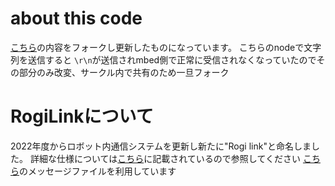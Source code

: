 # about this code
[こちら](https://github.com/moden3/serial_test)の内容をフォークし更新したものになっています。
こちらのnodeで文字列を送信すると `\r\n`が送信されmbed側で正常に受信されなくなっていたのでその部分のみ改変、サークル内で共有のため一旦フォーク

# RogiLinkについて
2022年度からロボット内通信システムを更新し新たに"Rogi link"と命名しました。
詳細な仕様については[こちら](https://kra.kibe.la/notes/4986)に記載されているので参照してください
[こちら](https://github.com/KeioRoboticsAssociation/rogi_link_msgs)のメッセージファイルを利用しています